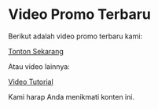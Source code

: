 # Video Promo Terbaru

Berikut adalah video promo terbaru kami:

[Tonton Sekarang](https://short.icu/v6oUMlhx2 "Video Promo")

Atau video lainnya:

[Video Tutorial](https://www.youtube.com/embed/dQw4w9WgXcQ "Tutorial Lengkap")

Kami harap Anda menikmati konten ini.
